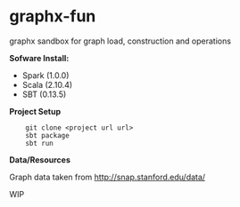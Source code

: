 
graphx-fun
==========

graphx sandbox for graph load, construction and operations


**Sofware Install:**

 - Spark (1.0.0)
 - Scala (2.10.4)
 - SBT (0.13.5)

**Project Setup**

        git clone <project url url>
        sbt package
        sbt run


**Data/Resources**

Graph data taken from http://snap.stanford.edu/data/


WIP
